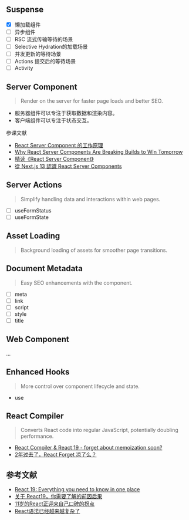 ## Suspense

- [x] 懒加载组件
- [ ] 异步组件
- [ ] RSC 流式传输等待的场景
- [ ] Selective Hydration的加载场景
- [ ] 并发更新的等待场景
- [ ] Actions 提交后的等待场景
- [ ] Activity

## Server Component

> Render on the server for faster page loads and better SEO.

- 服务器组件可以专注于获取数据和渲染内容。
- 客户端组件可以专注于状态交互。

参课文献

- [React Server Component 的工作原理](https://juejin.cn/post/7220061751399170103)
- [Why React Server Components Are Breaking Builds to Win Tomorrow](https://www.builder.io/blog/why-react-server-components)
- [精读《React Server Component》](https://github.com/ascoders/weekly/blob/master/%E5%89%8D%E6%B2%BF%E6%8A%80%E6%9C%AF/193.%E7%B2%BE%E8%AF%BB%E3%80%8AReact%20Server%20Component%E3%80%8B.md)
- [從 Next.js 13 認識 React Server Components](https://oldmo860617.medium.com/%E5%BE%9E-next-js-13-%E8%AA%8D%E8%AD%98-react-server-components-37c2bad96d90)

## Server Actions

> Simplify handling data and interactions within web pages.

- [ ] useFormStatus
- [ ] useFormState

## Asset Loading

>  Background loading of assets for smoother page transitions.

## Document Metadata

> Easy SEO enhancements with the <DocumentHead> component.

- [ ] meta
- [ ] link
- [ ] script
- [ ] style
- [ ] title

## Web Component

...

## Enhanced Hooks

> More control over component lifecycle and state.

- use

## React Compiler

> Converts React code into regular JavaScript, potentially doubling performance.

- [React Compiler & React 19 - forget about memoization soon?](https://www.developerway.com/posts/react-compiler-soon)
- [2年过去了，React Forget 凉了么？](https://juejin.cn/post/7293387622851788834)

## 参考文献

- [React 19: Everything you need to know in one place](https://daily.dev/blog/react-19-everything-you-need-to-know-in-one-place)
- [关于 React19，你需要了解的前因后果](https://juejin.cn/post/7337207433868197915)
- [11岁的React正迎来自己口碑的拐点](https://juejin.cn/post/7340926094614511626)
- [React语法已经越来越复杂了](https://juejin.cn/post/7249933985563459640)
